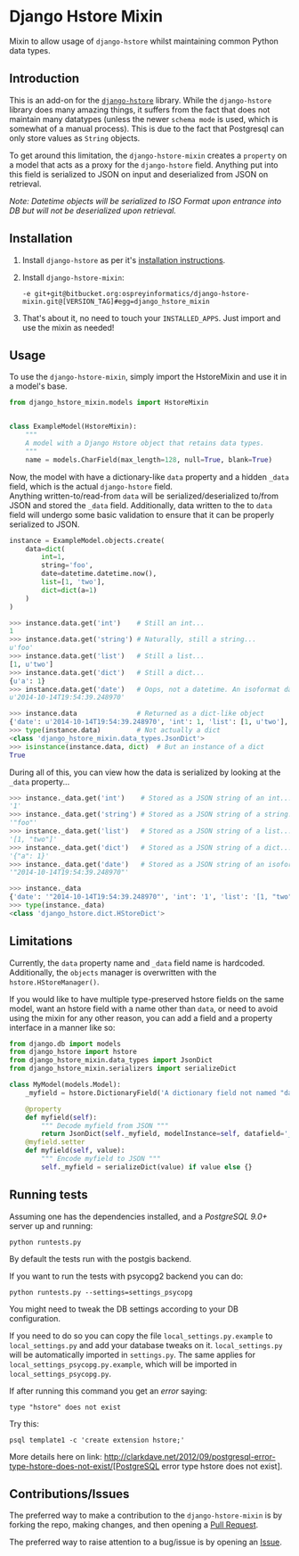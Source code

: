 # Django Hstore Mixin

Mixin to allow usage of `django-hstore` whilst maintaining common Python
data types.

## Introduction

This is an add-on for the [`django-hstore`](https://github.com/djangonauts/django-hstore) library.  While the `django-hstore`
library does many amazing things, it suffers from the fact that does not maintain many datatypes (unless the newer `schema mode`
is used, which is somewhat of a manual process).  This is due to the fact that Postgresql can only store values as `String` objects.

To get around this limitation, the `django-hstore-mixin` creates a `property` on a model that acts as a proxy for the `django-hstore`
field.  Anything put into this field is serialized to JSON on input and deserialized from JSON on retrieval.

_Note: Datetime objects will be serialized to ISO Format upon entrance
into DB but will not be deserialized upon retrieval._

## Installation

1. Install `django-hstore` as per it's [installation instructions](http://djangonauts.github.io/django-hstore/#_install).

2. Install `django-hstore-mixin`:

    `-e git+git@bitbucket.org:ospreyinformatics/django-hstore-mixin.git@[VERSION_TAG]#egg=django_hstore_mixin`

3. That's about it, no need to touch your `INSTALLED_APPS`.  Just import and use the mixin as needed!

## Usage

To use the `django-hstore-mixin`, simply import the HstoreMixin and use it in a model's base.

``` python
from django_hstore_mixin.models import HstoreMixin


class ExampleModel(HstoreMixin):
    """
    A model with a Django Hstore object that retains data types.
    """
    name = models.CharField(max_length=128, null=True, blank=True)
```

Now, the model with have a dictionary-like `data` property and a hidden `_data` field, which is the actual `django-hstore` field.  
Anything written-to/read-from `data` will be serialized/deserialized to/from JSON and stored the `_data` field.  Additionally, data written to the
to `data` field will undergo some basic validation to ensure that it can be properly serialized to JSON.

``` python
instance = ExampleModel.objects.create(
    data=dict(
        int=1,
        string='foo',
        date=datetime.datetime.now(),
        list=[1, 'two'],
        dict=dict(a=1)
    )
)

>>> instance.data.get('int')    # Still an int...
1
>>> instance.data.get('string') # Naturally, still a string...
u'foo'
>>> instance.data.get('list')   # Still a list...
[1, u'two']
>>> instance.data.get('dict')   # Still a dict...
{u'a': 1}
>>> instance.data.get('date')   # Oops, not a datetime. An isoformat datetime string...
u'2014-10-14T19:54:39.248970'

>>> instance.data               # Returned as a dict-like object
{'date': u'2014-10-14T19:54:39.248970', 'int': 1, 'list': [1, u'two'], 'string': u'foo', 'dict': {u'a': 1}}
>>> type(instance.data)         # Not actually a dict
<class 'django_hstore_mixin.data_types.JsonDict'>
>>> isinstance(instance.data, dict)  # But an instance of a dict
True
```


During all of this, you can view how the data is serialized by looking at the `_data` property...

``` python
>>> instance._data.get('int')    # Stored as a JSON string of an int...
'1'
>>> instance._data.get('string') # Stored as a JSON string of a string...
'"foo"'
>>> instance._data.get('list')   # Stored as a JSON string of a list...
'[1, "two"]'
>>> instance._data.get('dict')   # Stored as a JSON string of a dict...
'{"a": 1}'
>>> instance._data.get('date')   # Stored as a JSON string of an isoformat datetime string...
'"2014-10-14T19:54:39.248970"'

>>> instance._data
{'date': '"2014-10-14T19:54:39.248970"', 'int': '1', 'list': '[1, "two"]', 'string': '"foo"', 'dict': '{"a": 1}'}
>>> type(instance._data)
<class 'django_hstore.dict.HStoreDict'>
```

## Limitations

Currently, the `data` property name and `_data` field name is hardcoded.  Additionally, the `objects`
manager is overwritten with the `hstore.HStoreManager()`.

If you would like to have multiple type-preserved hstore fields on the
same model, want an hstore field with a name other than `data`, or need
to avoid using the mixin for any other reason, you can add a field and
a property interface in a manner like so:

``` python
from django.db import models
from django_hstore import hstore
from django_hstore_mixin.data_types import JsonDict
from django_hstore_mixin.serializers import serializeDict

class MyModel(models.Model):
    _myfield = hstore.DictionaryField('A dictionary field not named "data"')  # Hidden by prepending with an underscore

    @property
    def myfield(self):
        """ Decode myfield from JSON """
        return JsonDict(self._myfield, modelInstance=self, datafield='_myfield')
    @myfield.setter
    def myfield(self, value):
        """ Encode myfield to JSON """
        self._myfield = serializeDict(value) if value else {}

```



## Running tests

Assuming one has the dependencies installed, and a *PostgreSQL 9.0+* server up and
running:

    python runtests.py

By default the tests run with the postgis backend.

If you want to run the tests with psycopg2 backend you can do:

    python runtests.py --settings=settings_psycopg

You might need to tweak the DB settings according to your DB configuration.

If you need to do so you can copy the file `local_settings.py.example` to `local_settings.py` and add
your database tweaks on it. `local_settings.py` will be automatically imported in `settings.py`.
The same applies for `local_settings_psycopg.py.example`, which will be imported in
`local_settings_psycopg.py`.

If after running this command you get an *error* saying:

    type "hstore" does not exist

Try this:

    psql template1 -c 'create extension hstore;'

More details here on link: http://clarkdave.net/2012/09/postgresql-error-type-hstore-does-not-exist/[PostgreSQL error type hstore does not exist].

## Contributions/Issues

The preferred way to make a contribution to the `django-hstore-mixin` is by forking the repo, making changes, and then opening a [Pull Request](pull-requests).

The preferred way to raise attention to a bug/issue is by opening an [Issue](issues).
